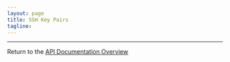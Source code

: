 ```yaml
---
layout: page
title: SSH Key Pairs
tagline:
---
```




---
Return to the [API Documentation Overview](../index.md)
